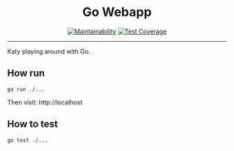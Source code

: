 
<div style="text-align: center">

# Go Webapp

[![Maintainability](https://api.codeclimate.com/v1/badges/d5fc3117d9734369223d/maintainability)](https://codeclimate.com/github/maccath/go-webapp/maintainability)
[![Test Coverage](https://api.codeclimate.com/v1/badges/d5fc3117d9734369223d/test_coverage)](https://codeclimate.com/github/maccath/go-webapp/test_coverage)

</div>

---

Katy playing around with Go.

## How run

```shell
go run ./...
```

Then visit: http://localhost

## How to test

```shell
go test ./...
```
